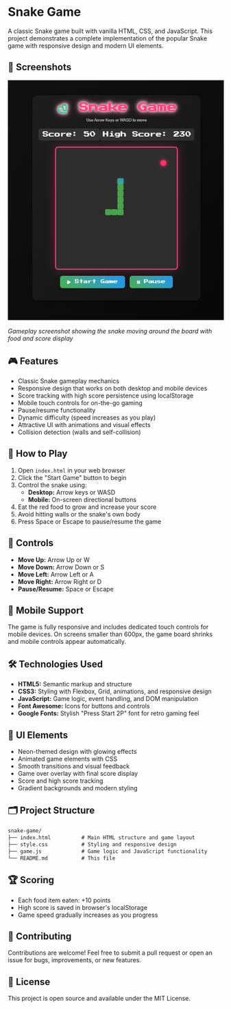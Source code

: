 # Snake Game

A classic Snake game built with vanilla HTML, CSS, and JavaScript. This project demonstrates a complete implementation of the popular Snake game with responsive design and modern UI elements.

## 📸 Screenshots

![Snake Game Screenshot](screenshot.png)

*Gameplay screenshot showing the snake moving around the board with food and score display*

## 🎮 Features

- Classic Snake gameplay mechanics
- Responsive design that works on both desktop and mobile devices
- Score tracking with high score persistence using localStorage
- Mobile touch controls for on-the-go gaming
- Pause/resume functionality
- Dynamic difficulty (speed increases as you play)
- Attractive UI with animations and visual effects
- Collision detection (walls and self-collision)

## 🚀 How to Play

1. Open `index.html` in your web browser
2. Click the "Start Game" button to begin
3. Control the snake using:
   - **Desktop:** Arrow keys or WASD
   - **Mobile:** On-screen directional buttons
4. Eat the red food to grow and increase your score
5. Avoid hitting walls or the snake's own body
6. Press Space or Escape to pause/resume the game

## 🎯 Controls

- **Move Up:** Arrow Up or W
- **Move Down:** Arrow Down or S
- **Move Left:** Arrow Left or A
- **Move Right:** Arrow Right or D
- **Pause/Resume:** Space or Escape

## 📱 Mobile Support

The game is fully responsive and includes dedicated touch controls for mobile devices. On screens smaller than 600px, the game board shrinks and mobile controls appear automatically.

## 🛠️ Technologies Used

- **HTML5:** Semantic markup and structure
- **CSS3:** Styling with Flexbox, Grid, animations, and responsive design
- **JavaScript:** Game logic, event handling, and DOM manipulation
- **Font Awesome:** Icons for buttons and controls
- **Google Fonts:** Stylish "Press Start 2P" font for retro gaming feel

## 🎨 UI Elements

- Neon-themed design with glowing effects
- Animated game elements with CSS
- Smooth transitions and visual feedback
- Game over overlay with final score display
- Score and high score tracking
- Gradient backgrounds and modern styling

## 🗂️ Project Structure

```
snake-game/
├── index.html          # Main HTML structure and game layout
├── style.css           # Styling and responsive design
├── game.js             # Game logic and JavaScript functionality
└── README.md           # This file
```

## 🏆 Scoring

- Each food item eaten: +10 points
- High score is saved in browser's localStorage
- Game speed gradually increases as you progress

## 🤝 Contributing

Contributions are welcome! Feel free to submit a pull request or open an issue for bugs, improvements, or new features.

## 📄 License

This project is open source and available under the MIT License.